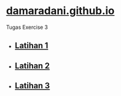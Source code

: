 # [damaradani.github.io](https://damaradani.github.io/)

Tugas Exercise 3

* ## [Latihan 1](https://damaradani.github.io/Latihan%20P1/index.html)

* ## [Latihan 2](https://damaradani.github.io/Latihan%20P2/index.html)

* ## [Latihan 3](https://damaradani.github.io/Latihan%20P3/index.html)
